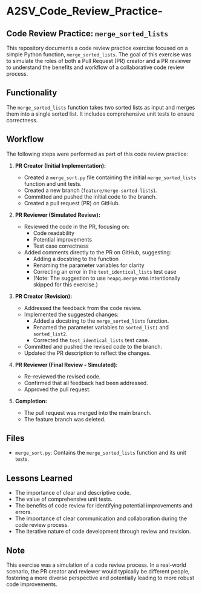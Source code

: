 # A2SV_Code_Review_Practice-

## Code Review Practice: `merge_sorted_lists`

This repository documents a code review practice exercise focused on a simple Python function, `merge_sorted_lists`. The goal of this exercise was to simulate the roles of both a Pull Request (PR) creator and a PR reviewer to understand the benefits and workflow of a collaborative code review process.

## Functionality

The `merge_sorted_lists` function takes two sorted lists as input and merges them into a single sorted list. It includes comprehensive unit tests to ensure correctness.

## Workflow

The following steps were performed as part of this code review practice:

1.  **PR Creator (Initial Implementation):**
    *   Created a `merge_sort.py` file containing the initial `merge_sorted_lists` function and unit tests.
    *   Created a new branch (`feature/merge-sorted-lists`).
    *   Committed and pushed the initial code to the branch.
    *   Created a pull request (PR) on GitHub.

2.  **PR Reviewer (Simulated Review):**
    *   Reviewed the code in the PR, focusing on:
        *   Code readability
        *   Potential improvements
        *   Test case correctness
    *   Added comments directly to the PR on GitHub, suggesting:
        *   Adding a docstring to the function
        *   Renaming the parameter variables for clarity
        *   Correcting an error in the `test_identical_lists` test case
        *   (Note:  The suggestion to use `heapq.merge` was intentionally skipped for this exercise.)

3.  **PR Creator (Revision):**
    *   Addressed the feedback from the code review.
    *   Implemented the suggested changes:
        *   Added a docstring to the `merge_sorted_lists` function.
        *   Renamed the parameter variables to `sorted_list1` and `sorted_list2`.
        *   Corrected the `test_identical_lists` test case.
    *   Committed and pushed the revised code to the branch.
    *   Updated the PR description to reflect the changes.

4.  **PR Reviewer (Final Review - Simulated):**
    *   Re-reviewed the revised code.
    *   Confirmed that all feedback had been addressed.
    *   Approved the pull request.

5.  **Completion:**
    *   The pull request was merged into the main branch.
    *   The feature branch was deleted.

## Files

*   `merge_sort.py`: Contains the `merge_sorted_lists` function and its unit tests.

## Lessons Learned

*   The importance of clear and descriptive code.
*   The value of comprehensive unit tests.
*   The benefits of code review for identifying potential improvements and errors.
*   The importance of clear communication and collaboration during the code review process.
*   The iterative nature of code development through review and revision.

## Note

This exercise was a simulation of a code review process. In a real-world scenario, the PR creator and reviewer would typically be different people, fostering a more diverse perspective and potentially leading to more robust code improvements.
